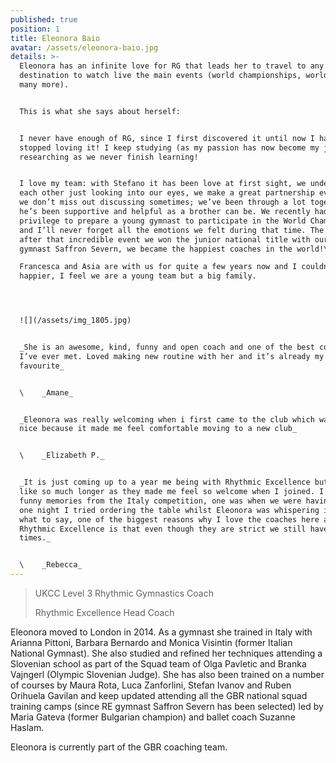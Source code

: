 ```yaml
---
published: true
position: 1
title: Eleonora Baio
avatar: /assets/eleonora-baio.jpg
details: >-
  Eleonora has an infinite love for RG that leads her to travel to any possible
  destination to watch live the main events (world championships, world cups and
  many more).


  This is what she says about herself:


  I never have enough of RG, since I first discovered it until now I haven’t
  stopped loving it! I keep studying (as my passion has now become my job) and
  researching as we never finish learning!


  I love my team: with Stefano it has been love at first sight, we understand
  each other just looking into our eyes, we make a great partnership even though
  we don’t miss out discussing sometimes; we’ve been through a lot together and
  he’s been supportive and helpful as a brother can be. We recently had the
  privilege to prepare a young gymnast to participate in the World Championships
  and I’ll never forget all the emotions we felt during that time. The weekend
  after that incredible event we won the junior national title with our top
  gymnast Saffron Severn, we became the happiest coaches in the world!\

  Francesca and Asia are with us for quite a few years now and I couldn’t be
  happier, I feel we are a young team but a big family. 




  ![](/assets/img_1805.jpg)


  _She is an awesome, kind, funny and open coach and one of the best coaches
  I’ve ever met. Loved making new routine with her and it’s already my
  favourite_


  \    _Amane_


  _Eleonora was really welcoming when i first came to the club which was really
  nice because it made me feel comfortable moving to a new club_


  \    _Elizabeth P._


  _It is just coming up to a year me being with Rhythmic Excellence but it feels
  like so much longer as they made me feel so welcome when I joined. I have
  funny memories from the Italy competition, one was when we were having dinner
  one night I tried ordering the table whilst Eleonora was whispering in my ear
  what to say, one of the biggest reasons why I love the coaches here at
  Rhythmic Excellence is that even though they are strict we still have fun
  times._


  \    _Rebecca_
---
```

> UKCC Level 3 Rhythmic Gymnastics Coach
>
> Rhythmic Excellence Head Coach

Eleonora moved to London in 2014. As a gymnast she trained in Italy with Arianna Pittoni,
Barbara Bernardo and Monica Visintin (former Italian National Gymnast).
She also studied and refined her techniques attending a Slovenian school as part of the Squad team of Olga Pavletic and
Branka Vajngerl (Olympic Slovenian Judge). She has also been trained on a
number of courses by Maura Rota, Luca Zanforlini, Stefan Ivanov and Ruben
Orihuela Gavilan and keep updated attending all the GBR national squad training camps
(since RE gymnast Saffron Severn has been selected) led by Maria Gateva
(former Bulgarian champion) and ballet coach Suzanne Haslam.

Eleonora is currently part of the GBR coaching team.
